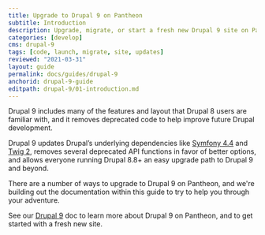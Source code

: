 ```yaml
---
title: Upgrade to Drupal 9 on Pantheon
subtitle: Introduction
description: Upgrade, migrate, or start a fresh new Drupal 9 site on Pantheon.
categories: [develop]
cms: drupal-9
tags: [code, launch, migrate, site, updates]
reviewed: "2021-03-31"
layout: guide
permalink: docs/guides/drupal-9
anchorid: drupal-9-guide
editpath: drupal-9/01-introduction.md
---
```


Drupal 9 includes many of the features and layout that Drupal 8 users are familiar with, and it removes deprecated code to help improve future Drupal development.

Drupal 9 updates Drupal’s underlying dependencies like [Symfony 4.4](https://symfony.com/releases/4.4) and [Twig 2](https://twig.symfony.com/doc/2.x/index.html), removes several deprecated API functions in favor of better options, and allows everyone running Drupal 8.8+ an easy upgrade path to Drupal 9 and beyond.

There are a number of ways to upgrade to Drupal 9 on Pantheon, and we're building out the documentation within this guide to try to help you through your adventure.

See our [Drupal 9](/drupal-9) doc to learn more about Drupal 9 on Pantheon, and to get started with a fresh new site.
